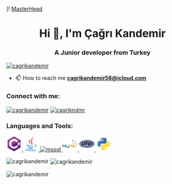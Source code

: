 [! [MasterHead](https://media.giphy.com/media/v1.Y2lkPTc5MGI3NjExbGprbXoyNGVndGdvNmtnOTJiNzU3a2FxOTI1eHB1OXd0bDk4ZGE3aCZlcD12MV9pbnRlcm5hbF9naWZfYnlfaWQmY3Q9Zw/qgQUggAC3Pfv687qPC/giphy.gif)
<h1 align="center">Hi 👋, I'm Çağrı Kandemir</h1>
<h3 align="center">A Junior developer from Turkey</h3>

<p align="left"> <a href="https://github.com/ryo-ma/github-profile-trophy"><img src="https://github-profile-trophy.vercel.app/?username=cagrikandemir" alt="cagrikandemir" /></a> </p>

- 📫 How to reach me **cagrikandemir58@icloud.com**

<h3 align="left">Connect with me:</h3>
<p align="left">
<a href="https://linkedin.com/in/cagrikandemir" target="blank"><img align="center" src="https://raw.githubusercontent.com/rahuldkjain/github-profile-readme-generator/master/src/images/icons/Social/linked-in-alt.svg" alt="cagrikandemir" height="30" width="40" /></a>
<a href="https://instagram.com/cagrikndmr" target="blank"><img align="center" src="https://raw.githubusercontent.com/rahuldkjain/github-profile-readme-generator/master/src/images/icons/Social/instagram.svg" alt="cagrikndmr" height="30" width="40" /></a>
</p>

<h3 align="left">Languages and Tools:</h3>
<p align="left"> <a href="https://www.w3schools.com/cs/" target="_blank" rel="noreferrer"> <img src="https://raw.githubusercontent.com/devicons/devicon/master/icons/csharp/csharp-original.svg" alt="csharp" width="40" height="40"/> </a> <a href="https://www.java.com" target="_blank" rel="noreferrer"> <img src="https://raw.githubusercontent.com/devicons/devicon/master/icons/java/java-original.svg" alt="java" width="40" height="40"/> </a> <a href="https://www.microsoft.com/en-us/sql-server" target="_blank" rel="noreferrer"> <img src="https://www.svgrepo.com/show/303229/microsoft-sql-server-logo.svg" alt="mssql" width="40" height="40"/> </a> <a href="https://www.mysql.com/" target="_blank" rel="noreferrer"> <img src="https://raw.githubusercontent.com/devicons/devicon/master/icons/mysql/mysql-original-wordmark.svg" alt="mysql" width="40" height="40"/> </a> <a href="https://www.php.net" target="_blank" rel="noreferrer"> <img src="https://raw.githubusercontent.com/devicons/devicon/master/icons/php/php-original.svg" alt="php" width="40" height="40"/> </a> <a href="https://www.python.org" target="_blank" rel="noreferrer"> <img src="https://raw.githubusercontent.com/devicons/devicon/master/icons/python/python-original.svg" alt="python" width="40" height="40"/> </a> </p>

<p><img align="left" src="https://github-readme-stats.vercel.app/api/top-langs?username=cagrikandemir&show_icons=true&locale=en&layout=compact" alt="cagrikandemir" /></p>

<p>&nbsp;<img align="center" src="https://github-readme-stats.vercel.app/api?username=cagrikandemir&show_icons=true&locale=en" alt="cagrikandemir" /></p>

<p><img align="center" src="https://github-readme-streak-stats.herokuapp.com/?user=cagrikandemir&" alt="cagrikandemir" /></p>
